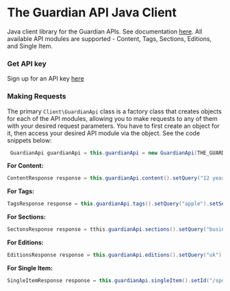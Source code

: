 # The Guardian API Java Client

Java client library for the Guardian APIs. See documentation [here](https://open-platform.theguardian.com/documentation/).
All available API modules are supported - Content, Tags, Sections, Editions, and Single Item.

### Get API key

Sign up for an API key [here](https://open-platform.theguardian.com/access)

### Making Requests

The primary `Client\GuardianApi` class is a factory class that creates objects for each of the API modules, allowing you to make requests to any of them with your desired request parameters. You have to first create an object for it, then access your desired API module via the object. See the code snippets below:

```java
 GuardianApi guardianApi = this.guardianApi = new GuardianApi(THE_GUARDIAN_API_KEY);
```

**For Content:**

```java
ContentResponse response = this.guardianApi.content().setQuery("12 years a slave").setTag("film/film,tone/reviews").setFromDate("2023-03-20").setShowTags("contributor").setShowFields("starRating,headline,thumbnail,short-url").setOrderBy("relevance").fetch();
```

**For Tags:**

```java
TagsResponse response = this.guardianApi.tags().setQuery("apple").setSection("technology").setShowReferences("all").fetch();
```

**For Sections:**

```java
SectonsResponse response = tthis.guardianApi.sections().setQuery("business").fetch();
```

**For Editions:**

```java
EditionsResponse response = this.guardianApi.editions().setQuery("uk").fetch();
```

**For Single Item:**

```java
SingleItemResponse response = this.guardianApi.singleItem().setId("/sport/2022/oct/07/cricket-jos-buttler-primed-for-england-comeback-while-phil-salt-stays-focused").setShowStoryPackage(true).setShowEditorsPicks(true).setShowMostViewed(true).setShowRelated(true).fetch();
```